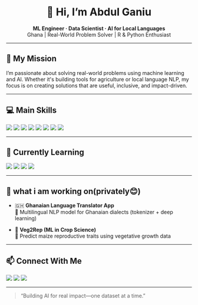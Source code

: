 <!-- Banner or simple intro -->
<h1 align="center">👋 Hi, I’m Abdul Ganiu</h1>
<p align="center">
  <strong>ML Engineer · Data Scientist · AI for Local Languages</strong><br>
  Ghana | Real-World Problem Solver | R & Python Enthusiast
</p>

---

## 🎯 My Mission

I’m passionate about solving real-world problems using machine learning and AI. Whether it's building tools for agriculture or local language NLP, my focus is on creating solutions that are useful, inclusive, and impact-driven.

---

## 💻 Main Skills

<p>
  <img src="https://img.shields.io/badge/Python-3670A0?style=for-the-badge&logo=python&logoColor=white"/>
  <img src="https://img.shields.io/badge/R-276DC3?style=for-the-badge&logo=r&logoColor=white"/>
  <img src="https://img.shields.io/badge/scikit--learn-F7931E?style=for-the-badge&logo=scikit-learn&logoColor=white"/>
  <img src="https://img.shields.io/badge/xgboost-000000?style=for-the-badge&logo=github&logoColor=white"/>
  <img src="https://img.shields.io/badge/pandas-150458?style=for-the-badge&logo=pandas&logoColor=white"/>
  <img src="https://img.shields.io/badge/Seaborn-3776AB?style=for-the-badge"/>
  <img src="https://img.shields.io/badge/PowerBI-F2C811?style=for-the-badge&logo=powerbi&logoColor=black"/>
  <img src="https://img.shields.io/badge/GitHub-181717?style=for-the-badge&logo=github&logoColor=white"/>
</p>

---

## 📘 Currently Learning

<p>
  <img src="https://img.shields.io/badge/Neural_Networks-orange?style=for-the-badge"/>
  <img src="https://img.shields.io/badge/Deep_Learning-blue?style=for-the-badge"/>
  <img src="https://img.shields.io/badge/NLP-red?style=for-the-badge"/>
  <img src="https://img.shields.io/badge/Gradient_Descent-black?style=for-the-badge"/>
</p>

---

## 🚀 what i am working on(privately😊)

- 🇬🇭 **Ghanaian Language Translator App**  
  🧠 Multilingual NLP model for Ghanaian dialects (tokenizer + deep learning)

- 🌽 **Veg2Rep (ML in Crop Science)**  
  🔬 Predict maize reproductive traits using vegetative growth data


---

## 📫 Connect With Me

<p>
  <a href="https://twitter.com/acidic_i"><img src="https://img.shields.io/badge/Twitter-1DA1F2?style=for-the-badge&logo=twitter&logoColor=white"/></a>
  <a href="https://www.linkedin.com/in/abdul-ganiu-a-banyala-426813228/"><img src="https://img.shields.io/badge/LinkedIn-blue?style=for-the-badge&logo=linkedin&logoColor=white"/></a>
  <a href="mailto:banyalaaabdulganiu@gmail.com"><img src="https://img.shields.io/badge/Email-D14836?style=for-the-badge&logo=gmail&logoColor=white"/></a>
</p>

---

> “Building AI for real impact—one dataset at a time.”
